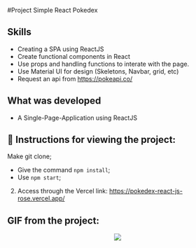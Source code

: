 #Project Simple React Pokedex

## Skills

- Creating a SPA using ReactJS
- Create functional components in React
- Use props and handling functions to interate with the page. 
- Use Material UI for design (Skeletons, Navbar, grid, etc)
- Request an api from https://pokeapi.co/


## What was developed

- A Single-Page-Application using ReactJS

## :dart: Instructions for viewing the project:

 Make git clone;

  - Give the command `npm install`;
  - Use `npm start`;

2. Access through the Vercel link: https://pokedex-react-js-rose.vercel.app/

## GIF from the project:
<p align="center">
  <img  src="https://user-images.githubusercontent.com/47367373/188230190-dd554d31-e50f-49b9-ad91-16babfe020b9.gif"
lt="Weather React App"/>
</p>
